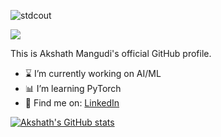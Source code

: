 ![stdcout](https://github.com/akshathmangudi/akshathmangudi/assets/82276039/31154509-b78e-4f7c-8279-093d4a95671f)

![](https://komarev.com/ghpvc/?username=akshathmangudi&color=556b2f)

This is Akshath Mangudi's official GitHub profile.

- ⌛ I’m currently working on AI/ML
- 📊 I’m learning PyTorch
- 🐥 Find me on: 
  <a href="https://www.linkedin.com/in/akshathmangudi/">LinkedIn</a>

[![Akshath's GitHub stats](https://github-readme-stats-sigma-five.vercel.app/api?username=akshathmangudi&show_icons=true&theme=dark)](https://github.com/akshathmangudi)
